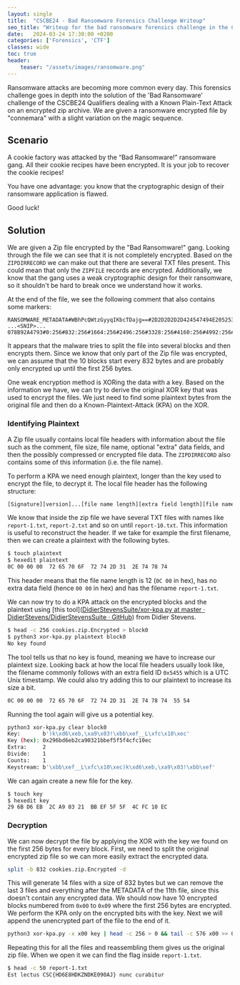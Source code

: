 ```yaml
---
layout: single
title:  "CSCBE24 - Bad Ransomware Forensics Challenge Writeup"
seo_title: "Writeup for the bad ransomware forensics challenge in the Cyber Security Challenge Belgium 24 Qualifiers"
date:   2024-03-24 17:30:00 +0200
categories: ['Forensics', 'CTF']
classes: wide
toc: true
header:
    teaser: "/assets/images/ransomware.png"
---
```

Ransomware attacks are becoming more common every day. This forensics challenge goes in depth into the solution of the 'Bad Ransomware' challenge of the CSCBE24 Qualifiers dealing with a Known Plain-Text Attack on an encrypted zip archive. We are given a ransomware encrypted file by "connemara" with a slight variation on the magic sequence.

## Scenario

A cookie factory was attacked by the “Bad Ransomware!” ransomware gang.
All their cookie recipes have been encrypted.
It is your job to recover the cookie recipes!

You have one advantage: you know that the cryptographic design of their ransomware application is flawed.

Good luck!

## Solution

We are given a Zip file encrypted by the "Bad Ransomware!" gang. Looking through the file we can see that it is not completely encrypted. Based on the `ZIPDIRRECORD` we can make out that there are several TXT files present. This could mean that only the `ZIPFILE` records are encrypted. Additionally, we know that the gang uses a weak cryptographic design for their ransomware, so it shouldn't be hard to break once we understand how it works.

At the end of the file, we see the following comment that also contains some markers:

```
RANSOMWARE_METADATA#WBhPcQWtzGyyqIKbcTDajg==#2D2D2D2D2D424547494E20525341205055424C4943204B45592D
...<SNIP>...
078B92A4793#0:256#832:256#1664:256#2496:256#3328:256#4160:256#4992:256#5824:256#6656:256#7488:256
```

It appears that the malware tries to split the file into several blocks and then encrypts them. Since we know that only part of the Zip file was encrypted, we can assume that the 10 blocks start every 832 bytes and are probably only encrypted up until the first 256 bytes.

One weak encryption method is XORing the data with a key. Based on the information we have, we can try to derive the original XOR key that was used to encrypt the files. We just need to find some plaintext bytes from the original file and then do a Known-Plaintext-Attack (KPA) on the XOR.

### Identifying Plaintext

A Zip file usually contains local file headers with information about the file such as the comment, file size, file name, optional "extra" data fields, and then the possibly compressed or encrypted file data. The `ZIPDIRRECORD` also contains some of this information (i.e. the file name).

To perform a KPA we need enough plaintext, longer than the key used to encrypt the file, to decrypt it. The local file header has the following structure:

```bash
[Signature][version]...[file name length][extra field length][file name]...
```

We know that inside the zip file we have several TXT files with names like `report-1.txt`, `report-2.txt` and so on until `report-10.txt`. This information is useful to reconstruct the header. If we take for example the first filename, then we can create a plaintext with the following bytes.

```bash
$ touch plaintext
$ hexedit plaintext
0C 00 00 00  72 65 70 6F  72 74 2D 31  2E 74 78 74
```

This header means that the file name length is 12 (`0C 00` in hex), has no extra data field (hence `00 00` in hex) and has the filename `report-1.txt`.

We can now try to do a KPA attack on the encrypted blocks and the plaintext using [this tool]([DidierStevensSuite/xor-kpa.py at master · DidierStevens/DidierStevensSuite · GitHub](https://github.com/DidierStevens/DidierStevensSuite/blob/master/xor-kpa.py)) from Didier Stevens.

```bash
$ head -c 256 cookies.zip.Encrypted > block0
$ python3 xor-kpa.py plaintext block0
No key found
```

The tool tells us that no key is found, meaning we have to increase our plaintext size. Looking back at how the local file headers usually look like, the filename commonly follows with an extra field ID `0x5455` which is a UTC Unix timestamp. We could also try adding this to our plaintext to increase its size a bit.

```bash
0C 00 00 00  72 65 70 6F  72 74 2D 31  2E 74 78 74  55 54
```

Running the tool again will give us a potential key.

```bash
python3 xor-kpa.py clear block0 
Key:       b')k\xd6\xeb,\xa9\x03!\xbb\xef__L\xfc\x10\xec'
Key (hex): 0x296bd6eb2ca90321bbef5f5f4cfc10ec
Extra:     2
Divide:    1
Counts:    1
Keystream: b'\xbb\xef__L\xfc\x10\xec)k\xd6\xeb,\xa9\x03!\xbb\xef'
```

We can again create a new file for the key.

```bash
$ touch key
$ hexedit key
29 6B D6 EB  2C A9 03 21  BB EF 5F 5F  4C FC 10 EC
```

### Decryption

We can now decrypt the file by applying the XOR with the key we found on the first 256 bytes for every block. First, we need to split the original encrypted zip file so we can more easily extract the encrypted data.

```bash
split -b 832 cookies.zip.Encrypted -d
```

This will generate 14 files with a size of 832 bytes but we can remove the last 3 files and everything after the METADATA of the 11th file, since this doesn't contain any encrypted data. We should now have 10 encrypted blocks numbered from `0x00` to `0x09` where the first 256 bytes are encrypted. We perform the KPA only on the encrypted bits with the key. Next we will append the unencrypted part of the file to the end of it.

```bash
python3 xor-kpa.py -x x00 key | head -c 256 > 0 && tail -c 576 x00 >> 0
```

Repeating this for all the files and reassembling them gives us the original zip file. When we open it we can find the flag inside `report-1.txt`. 

```bash
$ head -c 50 report-1.txt
Est lectus CSC{HD6E8HDKZNDKE090AJ} nunc curabitur 
```